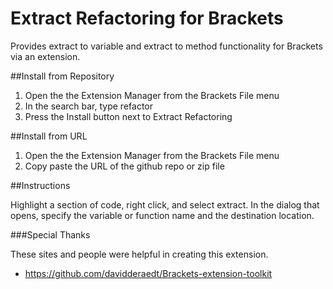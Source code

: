 # Extract Refactoring for Brackets

Provides extract to variable and extract to method functionality for Brackets via an extension.

##Install from Repository

1. Open the the Extension Manager from the Brackets File menu
2. In the search bar, type refactor
3. Press the Install button next to Extract Refactoring

##Install from URL

1. Open the the Extension Manager from the Brackets File menu
2. Copy paste the URL of the github repo or zip file

##Instructions

Highlight a section of code, right click, and select extract. In the dialog that opens, specify the variable or function name and the destination location.

###Special Thanks

These sites and people were helpful in creating this extension.

- https://github.com/davidderaedt/Brackets-extension-toolkit